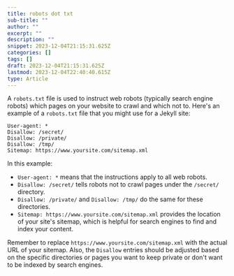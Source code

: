 ```yaml
---
title: robots dot txt
sub-title: ""
author: ""
excerpt: ""
description: ""
snippet: 2023-12-04T21:15:31.625Z
categories: []
tags: []
draft: 2023-12-04T21:15:31.625Z
lastmod: 2023-12-04T22:40:40.615Z
type: Article
---
```



A `robots.txt` file is used to instruct web robots (typically search engine robots) which pages on your website to crawl and which not to. Here's an example of a `robots.txt` file that you might use for a Jekyll site:

```plaintext
User-agent: *
Disallow: /secret/
Disallow: /private/
Disallow: /tmp/
Sitemap: https://www.yoursite.com/sitemap.xml
```

In this example:

- `User-agent: *` means that the instructions apply to all web robots.
- `Disallow: /secret/` tells robots not to crawl pages under the `/secret/` directory.
- `Disallow: /private/` and `Disallow: /tmp/` do the same for these directories.
- `Sitemap: https://www.yoursite.com/sitemap.xml` provides the location of your site's sitemap, which is helpful for search engines to find and index your content.

Remember to replace `https://www.yoursite.com/sitemap.xml` with the actual URL of your sitemap. Also, the `Disallow` entries should be adjusted based on the specific directories or pages you want to keep private or don't want to be indexed by search engines.